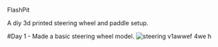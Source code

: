 FlashPit

A diy 3d printed steering wheel and paddle setup.


#Day 1 - 
Made a basic steering wheel model.
![steering v1](https://hc-cdn.hel1.your-objectstorage.com/s/v3/e13646c0662973d28895bdcb4cd34937489918e3_screenshot_2025-04-29_at_12.17.41___am.png)awwef 4we h